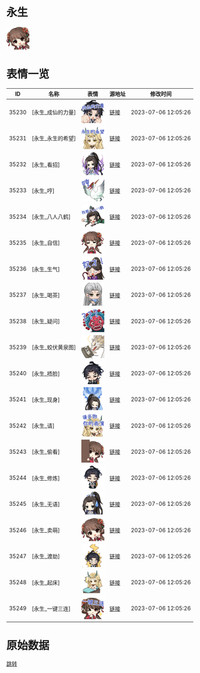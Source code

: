 # 永生

<img src="./cover.png" height="60" alt="cover" />

# 表情一览

|ID|名称|表情|源地址|修改时间|
|----|----|----|----|----|
|35230|[永生_成仙的力量]|<img src="./pic/035230_%5B永生_成仙的力量%5D.png" height="60" alt="成仙的力量"/>|[链接](https://i0.hdslb.com/bfs/emote/b9492f6db68315dab17d98003ecd8dfef958f795.png)|2023-07-06 12:05:26|
|35231|[永生_永生的希望]|<img src="./pic/035231_%5B永生_永生的希望%5D.png" height="60" alt="永生的希望"/>|[链接](https://i0.hdslb.com/bfs/emote/1dc7b5297f907fb6e19fdcc0597e1331a607b2b9.png)|2023-07-06 12:05:26|
|35232|[永生_看招]|<img src="./pic/035232_%5B永生_看招%5D.png" height="60" alt="看招"/>|[链接](https://i0.hdslb.com/bfs/emote/cde1b3be9c10fec457f43cbe520c8fd9829e1fca.png)|2023-07-06 12:05:26|
|35233|[永生_哼]|<img src="./pic/035233_%5B永生_哼%5D.png" height="60" alt="哼"/>|[链接](https://i0.hdslb.com/bfs/emote/130fca1e817cfd966f514811273f90e00c9b1b89.png)|2023-07-06 12:05:26|
|35234|[永生_八人八鹤]|<img src="./pic/035234_%5B永生_八人八鹤%5D.png" height="60" alt="八人八鹤"/>|[链接](https://i0.hdslb.com/bfs/emote/4f206cfca976d9c869230dea74bac0ef3d2866c3.png)|2023-07-06 12:05:26|
|35235|[永生_自信]|<img src="./pic/035235_%5B永生_自信%5D.png" height="60" alt="自信"/>|[链接](https://i0.hdslb.com/bfs/emote/d36f37dcea6be8133f9199762f873908cd8af72d.png)|2023-07-06 12:05:26|
|35236|[永生_生气]|<img src="./pic/035236_%5B永生_生气%5D.png" height="60" alt="生气"/>|[链接](https://i0.hdslb.com/bfs/emote/b52694c1df1235ed48ac2981c5795a456fa331dd.png)|2023-07-06 12:05:26|
|35237|[永生_喝茶]|<img src="./pic/035237_%5B永生_喝茶%5D.png" height="60" alt="喝茶"/>|[链接](https://i0.hdslb.com/bfs/emote/bee60954fa5eccf6cea75d1f99abe9ed38932ff3.png)|2023-07-06 12:05:26|
|35238|[永生_疑问]|<img src="./pic/035238_%5B永生_疑问%5D.png" height="60" alt="疑问"/>|[链接](https://i0.hdslb.com/bfs/emote/4af8e7a00b02f228611d52ade55c3fa10068a964.png)|2023-07-06 12:05:26|
|35239|[永生_蛟伏黄泉图]|<img src="./pic/035239_%5B永生_蛟伏黄泉图%5D.png" height="60" alt="蛟伏黄泉图"/>|[链接](https://i0.hdslb.com/bfs/emote/8e91b434bf3371fc72745aef472fe35096f2e8fe.png)|2023-07-06 12:05:26|
|35240|[永生_捂脸]|<img src="./pic/035240_%5B永生_捂脸%5D.png" height="60" alt="捂脸"/>|[链接](https://i0.hdslb.com/bfs/emote/0bf851cd81df5f02a5be2bb366c556009fcb69ab.png)|2023-07-06 12:05:26|
|35241|[永生_现身]|<img src="./pic/035241_%5B永生_现身%5D.png" height="60" alt="现身"/>|[链接](https://i0.hdslb.com/bfs/emote/2d244e056b582f6ca641897b1ac7777476bf1e97.png)|2023-07-06 12:05:26|
|35242|[永生_请]|<img src="./pic/035242_%5B永生_请%5D.png" height="60" alt="请"/>|[链接](https://i0.hdslb.com/bfs/emote/6094421711d9a1b52bbc96a26f45e6a568efc4b4.png)|2023-07-06 12:05:26|
|35243|[永生_偷看]|<img src="./pic/035243_%5B永生_偷看%5D.png" height="60" alt="偷看"/>|[链接](https://i0.hdslb.com/bfs/emote/05b65cf6e5ca0743eae37a68095dfc0295e14543.png)|2023-07-06 12:05:26|
|35244|[永生_修炼]|<img src="./pic/035244_%5B永生_修炼%5D.png" height="60" alt="修炼"/>|[链接](https://i0.hdslb.com/bfs/emote/67e022604762995a68a13318e45a7e856432ba9c.png)|2023-07-06 12:05:26|
|35245|[永生_无语]|<img src="./pic/035245_%5B永生_无语%5D.png" height="60" alt="无语"/>|[链接](https://i0.hdslb.com/bfs/emote/82789f50b858451ade890df27d783913435f2cdf.png)|2023-07-06 12:05:26|
|35246|[永生_卖萌]|<img src="./pic/035246_%5B永生_卖萌%5D.png" height="60" alt="卖萌"/>|[链接](https://i0.hdslb.com/bfs/emote/55e84521be2a24bbf906a8a1a76812049926e751.png)|2023-07-06 12:05:26|
|35247|[永生_渡劫]|<img src="./pic/035247_%5B永生_渡劫%5D.png" height="60" alt="渡劫"/>|[链接](https://i0.hdslb.com/bfs/emote/a8e82381e46e1445e575895f67614c29aec3931f.png)|2023-07-06 12:05:26|
|35248|[永生_起床]|<img src="./pic/035248_%5B永生_起床%5D.png" height="60" alt="起床"/>|[链接](https://i0.hdslb.com/bfs/emote/acbc8edbfa8a34448dc9ca42cccab97e8f3eb51a.png)|2023-07-06 12:05:26|
|35249|[永生_一键三连]|<img src="./pic/035249_%5B永生_一键三连%5D.png" height="60" alt="一键三连"/>|[链接](https://i0.hdslb.com/bfs/emote/abe848dfb9fb370717b0b66d4bcb791e30a53268.png)|2023-07-06 12:05:26|

# 原始数据

[跳转](./raw.json)

